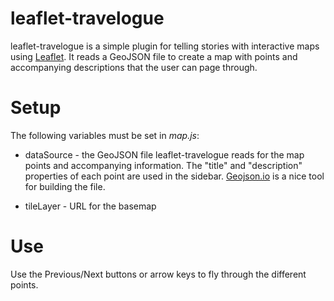 # leaflet-travelogue

leaflet-travelogue is a simple plugin for telling stories with interactive maps using [Leaflet](http://leafletjs.com/).  It reads a GeoJSON file to create a map with points and accompanying descriptions that the user can page through.

# Setup

The following variables must be set in *map.js*:

- dataSource - the GeoJSON file leaflet-travelogue reads for the map points and accompanying information.  The "title" and "description" properties of each point are used in the sidebar.  [Geojson.io](http://geojson.io/) is a nice tool for building the file.

- tileLayer - URL for the basemap


# Use

Use the Previous/Next buttons or arrow keys to fly through the different points.
